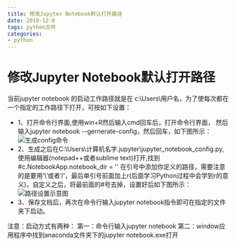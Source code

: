 ```yaml
---
title: 修改Jupyter Notebook默认打开路径
date: 2019-12-8
tags: python文件
categories:
- python
---
```


# 修改Jupyter Notebook默认打开路径
当前jupyter notebook 的启动工作路径就是在  c:\Users\用户名，为了使每次都在一个指定的工作路径下打开，可按如下设置：
- 1、打开命令行界面,使用win+R然后输入cmd回车后，打开命令行界面， 然后输入jupyter notebook --gernerate-config，然后回车，如下图所示：
![生成config命令](https://img-blog.csdnimg.cn/20191208144552407.png)
- 2、生成之后在C:\Users\计算机名字\.jupyter\jupyter_notebook_config.py,使用编辑器(notepad++或者sublime text)打开,找到
#c.NotebookApp.notebook_dir = ''
在引号中添加你定义的路径，需要注意的是要用‘\\’或者‘/’，最后单引号前面加上r(后面学习Python过程中会学到r的意义)，自定义之后，将最前面的#号去掉，设置好后如下图所示：![路径设置示意图](https://img-blog.csdnimg.cn/20191208145207371.png)
- 3、保存文档后，再次在命令行输入jupyter notebook指令即可在指定的文件夹下启动。

注意：启动方式有两种：
第一：命令行输入jupyter notebook
第二：window应用程序中找到anaconda文件夹下的jupyter notebook.exe打开